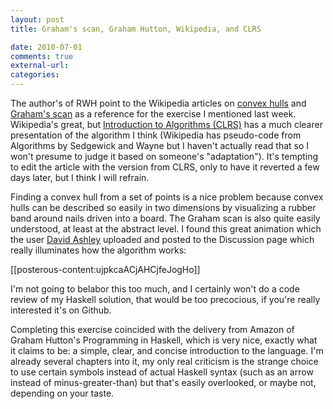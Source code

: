 ```yaml
---
layout: post
title: Graham's scan, Graham Hutton, Wikipedia, and CLRS

date: 2010-07-01
comments: true
external-url:
categories:
---
```



The author's of RWH point to the Wikipedia articles on [convex
hulls](http://en.wikipedia.org/wiki/Convex_hull) and [Graham's
scan](http://en.wikipedia.org/wiki/Graham_scan) as a reference for the
exercise I mentioned last week. Wikipedia's great, but [Introduction to
Algorithms
(CLRS)](http://mitpress.mit.edu/catalog/item/default.asp?ttype=2&tid=11866)
has a much clearer presentation of the algorithm I think (Wikipedia has
pseudo-code from Algorithms by Sedgewick and Wayne but I haven't
actually read that so I won't presume to judge it based on someone's
"adaptation"). It's tempting to edit the article with the version from
CLRS, only to have it reverted a few days later, but I think I will
refrain.

Finding a convex hull from a set of points is a nice problem because
convex hulls can be described so easily in two dimensions by visualizing
a rubber band around nails driven into a board. The Graham scan is also
quite easily understood, at least at the abstract level. I found this
great animation which the user [David
Ashley](http://en.wikipedia.org/wiki/User:David_Ashley) uploaded and
posted to the Discussion page which really illuminates how
the algorithm works: 

[[posterous-content:ujpkcaACjAHCjfeJogHo]]

I'm not going to belabor this too much, and I certainly won't do a code
review of my Haskell solution, that would be too precocious, if you're
really interested it's on Github.

Completing this exercise coincided with the delivery from Amazon of
Graham Hutton's Programming in Haskell, which is very nice, exactly what
\
it claims to be: a simple, clear, and concise introduction to the
language. I'm already several chapters into it, my only real criticism
is the strange choice to use certain symbols instead of actual Haskell
syntax (such as an arrow instead of minus-greater-than) but that's
easily overlooked, or maybe not, depending on your taste.
